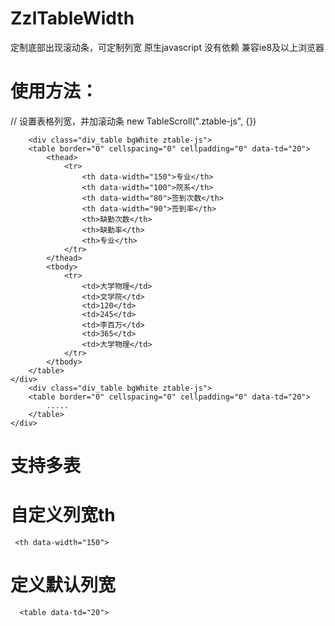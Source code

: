 # ZzlTableWidth
定制底部出现滚动条，可定制列宽
原生javascript 没有依赖
兼容ie8及以上浏览器


# 使用方法：
// 设置表格列宽，并加滚动条
	new TableScroll(".ztable-js", {})
  
      
      	<div class="div_table bgWhite ztable-js">
		<table border="0" cellspacing="0" cellpadding="0" data-td="20">
			<thead>
				<tr>
					<th data-width="150">专业</th>
					<th data-width="100">院系</th>
					<th data-width="80">签到次数</th>
					<th data-width="90">签到率</th>
					<th>缺勤次数</th>
					<th>缺勤率</th>
					<th>专业</th>
				</tr>
			</thead>
			<tbody>
				<tr>
					<td>大学物理</td>
					<td>文学院</td>
					<td>120</td>
					<td>245</td>
					<td>李百万</td>
					<td>365</td>
					<td>大学物理</td>
				</tr>
			</tbody>
		</table>
	</div>
      	<div class="div_table bgWhite ztable-js">
		<table border="0" cellspacing="0" cellpadding="0" data-td="20">
			.....
		</table>
	</div>
      
   # 支持多表
      
   # 自定义列宽th
     <th data-width="150">
   #   定义默认列宽
      <table data-td="20">
      
       
       
